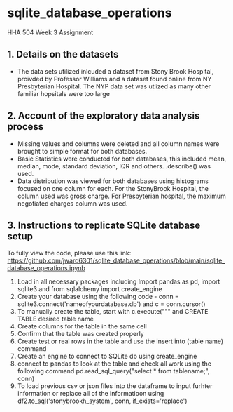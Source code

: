# sqlite_database_operations
HHA 504 Week 3 Assignment

## 1. Details on the datasets
  * The data sets utilized inlcuded a dataset from Stony Brook Hospital, proivded     by Professor Williams and a dataset found online from NY Presbyterian Hospital.     The NYP data set was utlized as many other familiar hopsitals were too large

## 2. Account of the exploratory data analysis process
  * Missing values and columns were deleted and all column names were brought to       simple format for both databases.
  * Basic Statistics were conducted for both databases, this included mean, median,   mode, standard deviation, IQR and others. .describe() was used.
  * Data distribution was viewed for both databases using histograms focused on one   column for each. For the StonyBrook Hospital, the column used was gross charge. For Presbyterian hospital, the maximum negotiated charges column was used. 

## 3. Instructions to replicate SQLite database setup
To fully view the code, please use this link: https://github.com/jward6301/sqlite_database_operations/blob/main/sqlite_database_operations.ipynb
  1.   Load in all necessary packages including Import pandas as pd, import sqlite3 and from sqlalchemy import create_engine
  2.   Create your database using the following code -  conn = sqlite3.connect('nameofyourdatabase.db') and c = conn.cursor()
  3.   To manually create the table, start with c.execute(""" and CREATE TABLE desired table name
  4.   Create columns for the table in the same cell
  5.   Confirm that the table was created properly
  6.   Create test or real rows in the table and use the insert into (table name) command
  7.   Create an engine to connect to SQLite db using create_engine
  8.   connect to pandas to look at the table and check all work using the following command pd.read_sql_query("select * from tablename;", conn)
  9.   To load previous csv or json files into the dataframe to input furhter information or replace all of the informatioon using df2.to_sql('stonybrookh_system', conn, if_exists='replace')


       
